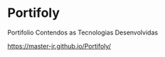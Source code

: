 # Portifoly
Portifolio
Contendos as Tecnologias Desenvolvidas

https://master-jr.github.io/Portifoly/
